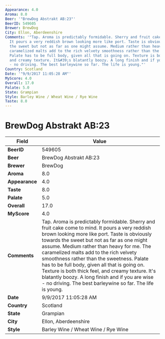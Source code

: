 ```yaml
---
Appearance: 4.0
Aroma: 8.0
Beer: '"BrewDog Abstrakt AB:23"'
BeerID: 549605
Brewer: BrewDog
City: Ellon, Aberdeenshire
Comments: '"Tap. Aroma is predictably formidable. Sherry and fruit cake come to mind.
  It pours a very reddish brown looking more like port. Taste is obviously towards
  the sweet but not as far as one might assume. Medium rather than heavy for me. The
  caramelized malts add to the rich velvety smoothness rather than the sweetness.
  Palate has to be full body, given all that is going on. Texture is both thick feel,
  and creamy texture. It&#39;s blatantly boozy. A long finish and if you are wise
  - no driving. The best barleywine so far. The life is young."'
Country: Scotland
Date: '"9/9/2017 11:05:28 AM"'
MyScore: 4.0
Overall: 17.0
Palate: 5.0
State: Grampian
Style: Barley Wine / Wheat Wine / Rye Wine
Taste: 8.0
---
```


# BrewDog Abstrakt AB:23

| Field         | Value |
|---------------|-------|
| **BeerID** | 549605 |
| **Beer** | BrewDog Abstrakt AB:23 |
| **Brewer** | BrewDog |
| **Aroma** | 8.0 |
| **Appearance** | 4.0 |
| **Taste** | 8.0 |
| **Palate** | 5.0 |
| **Overall** | 17.0 |
| **MyScore** | 4.0 |
| **Comments** | Tap. Aroma is predictably formidable. Sherry and fruit cake come to mind. It pours a very reddish brown looking more like port. Taste is obviously towards the sweet but not as far as one might assume. Medium rather than heavy for me. The caramelized malts add to the rich velvety smoothness rather than the sweetness. Palate has to be full body, given all that is going on. Texture is both thick feel, and creamy texture. It&#39;s blatantly boozy. A long finish and if you are wise - no driving. The best barleywine so far. The life is young. |
| **Date** | 9/9/2017 11:05:28 AM |
| **Country** | Scotland |
| **State** | Grampian |
| **City** | Ellon, Aberdeenshire |
| **Style** | Barley Wine / Wheat Wine / Rye Wine |
